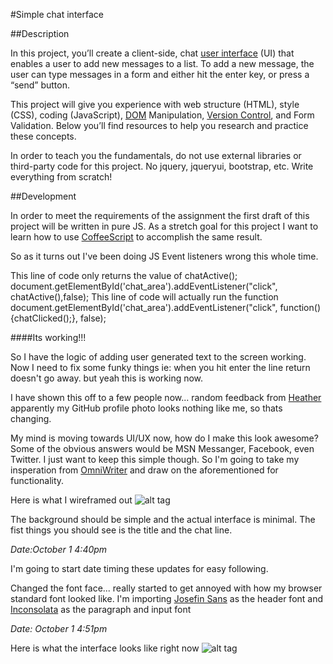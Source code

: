 #Simple chat interface

##Description

In this project, you’ll create a client-side, chat [user interface](http://en.wikipedia.org/wiki/User_interface) (UI) that enables a user to add new messages to a list. To add a new message, the user can type messages in a form and either hit the enter key, or press a “send” button.

This project will give you experience with web structure (HTML), style (CSS), coding (JavaScript), [DOM](http://en.wikipedia.org/wiki/Document_Object_Model) Manipulation, [Version Control](http://en.wikipedia.org/wiki/Revision_control), and Form Validation. Below you’ll find resources to help you research and practice these concepts.

In order to teach you the fundamentals, do not use external libraries or third-party code for this project. No jquery, jqueryui, bootstrap, etc. Write everything from scratch!


##Development

In order to meet the requirements of the assignment the first draft of this project will be written in pure JS. As a stretch goal for this project I want to learn how to use [CoffeeScript](http://coffeescript.org/) to accomplish the same result.

So as it turns out I've been doing JS Event listeners wrong this whole time.

This line of code only returns the value of chatActive();
      document.getElementById('chat_area').addEventListener("click", chatActive(),false);
This line of code will actually run the function
      document.getElementById('chat_area').addEventListener("click", function(){chatClicked();}, false);

####Its working!!!

So I have the logic of adding user generated text to the screen working. Now I need to fix some funky things ie: when you hit enter the line return doesn't go away. but yeah this is working now.

I have shown this off to a few people now... random feedback from [Heather](http://hypertasker.com/) apparently my GitHub profile photo looks nothing like me, so thats changing.

My mind is moving towards UI/UX now, how do I make this look awesome? Some of the obvious answers would be MSN Messanger, Facebook, even Twitter. I just want to keep this simple though. So I'm going to take my insperation from [OmniWriter](http://www.ommwriter.com/) and draw on the aforementioned for functionality.

Here is what I wireframed out
![alt tag](http://i.imgur.com/ZtL63Ad.jpg)

The background should be simple and the actual interface is minimal. The fist things you should see is the title and the chat line.

*Date:October 1 4:40pm*

I'm going to start date timing these updates for easy following.

Changed the font face... really started to get annoyed with how my browser standard font looked like. I'm importing [Josefin Sans](https://www.google.com/fonts/specimen/Josefin+Sans) as the header font and [Inconsolata](https://www.google.com/fonts/specimen/Inconsolata) as the paragraph and input font


*Date: October 1 4:51pm*

Here is what the interface looks like right now
![alt tag](http://i.imgur.com/luvbsUM.gif)
